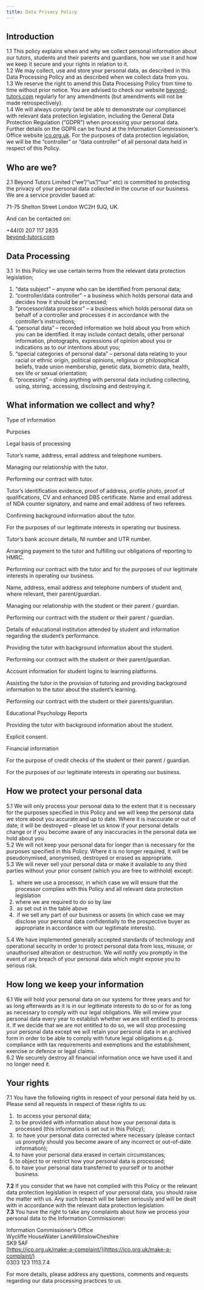 ```yaml
---
title: Data Privacy Policy
---
```


## Introduction

1.1 This policy explains when and why we collect personal information about our tutors, students and their parents and guardians, how we use it and how we keep it secure and your rights in relation to it.  
1.2 We may collect, use and store your personal data, as described in this Data Processing Policy and as described when we collect data from you.  
1.3 We reserve the right to amend this Data Processing Policy from time to time without prior notice. You are advised to check our website [beyond-tutors.com](www.beyond-tutors.com) regularly for any amendments (but amendments will not be made retrospectively).  
1.4 We will always comply (and be able to demonstrate our compliance) with relevant data protection legislation, including the General Data Protection Regulation (“GDPR”) when processing your personal data. Further details on the GDPR can be found at the Information Commissioner’s Office website [ico.org.uk](https://ico.org.uk/). For the purposes of data protection legislation, we will be the “controller” or “data controller” of all personal data held in respect of this Policy. 

## Who are we?

2.1 Beyond Tutors Limited (“we”/“us”/“our” etc) is committed to protecting the privacy of your personal data collected in the course of our business. We are a service provider based at:  
  
71-75 Shelton Street 
London
WC2H 9JQ, UK.   
  
And can be contacted on:  
  
+44(0) 207 117 2835  
[beyond-tutors.com](mailto:beyond-tutors.com)

## Data Processing

3.1  In this Policy we use certain terms from the relevant data protection legislation;  
  

1.  “data subject” – anyone who can be identified from personal data;
2.  “controller/data controller” – a business which holds personal data and decides how it should be processed;
3.  “processor/data processor” – a business which holds personal data on behalf of a controller and processes it in accordance with the controller’s instructions;
4.  “personal data” – recorded information we hold about you from which you can be identified. It may include contact details, other personal information, photographs, expressions of opinion about you or indications as to our intentions about you;
5.  “special categories of personal data” – personal data relating to your racial or ethnic origin, political opinions, religious or philosophical beliefs, trade union membership, genetic data, biometric data, health, sex life or sexual orientation;
6.  “processing” – doing anything with personal data including collecting, using, storing, accessing, disclosing and destroying it.

## What information we collect and why?

Type of information

Purposes

Legal basis of processing

Tutor’s name, address, email address and telephone numbers.

Managing our relationship with the tutor.

Performing our contract with tutor.

Tutor’s identification evidence, proof of address, profile photo, proof of qualifications, CV and enhanced DBS certificate. Name and email address of NDA counter signatory, and name and email address of two referees.

Confirming background information about the tutor.

For the purposes of our legitimate interests in operating our business.

Tutor’s bank account details, NI number and UTR number.

Arranging payment to the tutor and fulfilling our obligations of reporting to HMRC.

Performing our contract with the tutor and for the purposes of our legitimate interests in operating our business.

Name, address, email address and telephone numbers of student and, where relevant, their parent/guardian.

Managing our relationship with the student or their parent / guardian.

Performing our contract with the student or their parent / guardian.

Details of educational institution attended by student and information regarding the student’s performance.

Providing the tutor with background information about the student.

Performing our contract with the student or their parent/guardian.

Account information for student logins to learning platforms.

Assisting the tutor in the provision of tutoring and providing background information to the tutor about the student’s learning.

Performing our contract with the student or their parents/guardian.

Educational Psychology Reports

Providing the tutor with background information about the student.

Explicit consent.

Financial information

For the purpose of credit checks of the student or their parent / guardian.

For the purposes of our legitimate interests in operating our business.

## How we protect your personal data

5.1 We will only process your personal data to the extent that it is necessary for the purposes specified in this Policy and we will keep the personal data we store about you accurate and up to date. Where it is inaccurate or out of date, it will be destroyed – please let us know if your personal details change or if you become aware of any inaccuracies in the personal data we hold about you.  
5.2 We will not keep your personal data for longer than is necessary for the purposes specified in this Policy. Where it is no longer required, it will be pseudonymised, anonymised, destroyed or erased as appropriate.  
5.3 We will never sell your personal data or make it available to any third parties without your prior consent (which you are free to withhold) except:  
  

1.   where we use a processor, in which case we will ensure that the processor complies with this Policy and all relevant data protection legislation
2.  where we are required to do so by law
3.   as set out in the table above
4.   if we sell any part of our business or assets (in which case we may disclose your personal data confidentially to the prospective buyer as appropriate in accordance with our legitimate interests).  
      
    

5.4 We have implemented generally accepted standards of technology and operational security in order to protect personal data from loss, misuse, or unauthorised alteration or destruction. We will notify you promptly in the event of any breach of your personal data which might expose you to serious risk. 

## How long we keep your information

6.1 We will hold your personal data on our systems for three years and for as long afterwards as it is in our legitimate interests to do so or for as long as necessary to comply with our legal obligations. We will review your personal data every year to establish whether we are still entitled to process it. If we decide that we are not entitled to do so, we will stop processing your personal data except we will retain your personal data in an archived form in order to be able to comply with future legal obligations e.g. compliance with tax requirements and exemptions and the establishment, exercise or defence or legal claims.  
6.2 We securely destroy all financial information once we have used it and no longer need it. 

## Your rights 

7.1 You have the following rights in respect of your personal data held by us. Please send all requests in respect of these rights to us:  

1.   to access your personal data;
2.  to be provided with information about how your personal data is processed (this information is set out in this Policy);
3.   to have your personal data corrected where necessary (please contact us promptly should you become aware of any incorrect or out-of-date information); 
4.  to have your personal data erased in certain circumstances;
5.  to object to or restrict how your personal data is processed;
6.  to have your personal data transferred to yourself or to another business.  
      
    

**7.2** If you consider that we have not complied with this Policy or the relevant data protection legislation in respect of your personal data, you should raise the matter with us. Any such breach will be taken seriously and will be dealt with in accordance with the relevant data protection legislation.  
**7.3** You have the right to take any complaints about how we process your personal data to the Information Commissioner:  
  
  
Information Commissioner’s Office  
Wycliffe HouseWater LaneWilmslowCheshire  
SK9 5AF  
[https://ico.org.uk/make-a-complaint/](https://ico.org.uk/make-a-complaint/)  
0303 123 1113.7.4  
  
For more details, please address any questions, comments and requests regarding our data processing practices to us.